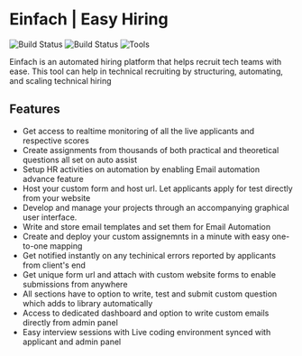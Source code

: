 # Einfach | Easy Hiring

![Build Status](https://img.shields.io/badge/Vue.js-35495E?style=for-the-badge&logo=vue.js&logoColor=4FC08D) ![Build Status](https://img.shields.io/badge/Node.js-43853D?style=for-the-badge&logo=node.js&logoColor=white)  ![Tools](https://img.shields.io/badge/Sass-CC6699?style=for-the-badge&logo=sass&logoColor=white)

Einfach is an automated hiring platform that helps recruit tech teams with ease. 
This tool can help in technical recruiting by structuring, automating, and scaling technical hiring


## Features
- Get access to realtime monitoring of all the live applicants and respective scores
- Create assignments from thousands of both practical and theoretical questions all set on auto assist
- Setup HR activities on automation by enabling Email automation advance feature
 - Host your custom form and host url. Let applicants apply for test directly from your website
 - Develop and manage your projects through an accompanying graphical user interface.
 - Write and store email templates and set them for Email Automation
 - Create and deploy your custom assignemnts in a minute with easy one-to-one mapping
 - Get notified instantly on any techinical errors reported by applicants from client's end
 - Get unique form url and attach with custom website forms to enable submissions from anywhere
 - All sections have to option to write, test and submit custom question which adds to library automatically
 - Access to dedicated dashboard and option to write custom emails directly from admin panel
 - Easy interview sessions with Live coding environment synced with applicant and admin panel


